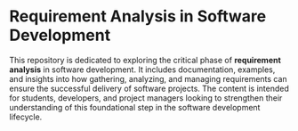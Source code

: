 # Requirement Analysis in Software Development

This repository is dedicated to exploring the critical phase of **requirement analysis** in software development. It includes documentation, examples, and insights into how gathering, analyzing, and managing requirements can ensure the successful delivery of software projects. The content is intended for students, developers, and project managers looking to strengthen their understanding of this foundational step in the software development lifecycle.
